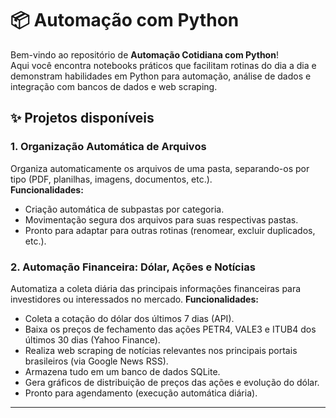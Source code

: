# 📦 Automação com Python

Bem-vindo ao repositório de **Automação Cotidiana com Python**!  
Aqui você encontra notebooks práticos que facilitam rotinas do dia a dia e demonstram habilidades em Python para automação, análise de dados e integração com bancos de dados e web scraping.

## ✨ Projetos disponíveis

### 1. Organização Automática de Arquivos
Organiza automaticamente os arquivos de uma pasta, separando-os por tipo (PDF, planilhas, imagens, documentos, etc.).  
**Funcionalidades:**
- Criação automática de subpastas por categoria.
- Movimentação segura dos arquivos para suas respectivas pastas.
- Pronto para adaptar para outras rotinas (renomear, excluir duplicados, etc.).

### 2. Automação Financeira: Dólar, Ações e Notícias
Automatiza a coleta diária das principais informações financeiras para investidores ou interessados no mercado.
**Funcionalidades:**
- Coleta a cotação do dólar dos últimos 7 dias (API).
- Baixa os preços de fechamento das ações PETR4, VALE3 e ITUB4 dos últimos 30 dias (Yahoo Finance).
- Realiza web scraping de notícias relevantes nos principais portais brasileiros (via Google News RSS).
- Armazena tudo em um banco de dados SQLite.
- Gera gráficos de distribuição de preços das ações e evolução do dólar.
- Pronto para agendamento (execução automática diária).

---

